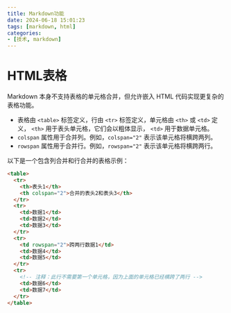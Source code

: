 ```yaml
---
title: Markdown功能
date: 2024-06-18 15:01:23
tags: [markdown, html]
categories:
- [技术, markdown]
---
```


# HTML表格

Markdown 本身不支持表格的单元格合并，但允许嵌入 HTML 代码实现更复杂的表格功能。

- 表格由 `<table>` 标签定义，行由 `<tr>` 标签定义，单元格由 `<th>` 或 `<td>` 定义， `<th>` 用于表头单元格，它们会以粗体显示， `<td>` 用于数据单元格。
- `colspan` 属性用于合并列。例如，`colspan="2"` 表示该单元格将横跨两列。
- `rowspan` 属性用于合并行。例如，`rowspan="2"` 表示该单元格将横跨两行。

以下是一个包含列合并和行合并的表格示例：

```html
<table>  
  <tr>  
    <th>表头1</th>  
    <th colspan="2">合并的表头2和表头3</th>  
  </tr>  
  <tr>  
    <td>数据1</td>  
    <td>数据2</td>  
    <td>数据3</td>  
  </tr>  
  <tr>  
    <td rowspan="2">跨两行数据1</td>  
    <td>数据4</td>  
    <td>数据5</td>  
  </tr>  
  <tr>  
    <!-- 注释：此行不需要第一个单元格，因为上面的单元格已经横跨了两行 -->  
    <td>数据6</td>  
    <td>数据7</td>  
  </tr>  
</table>
```